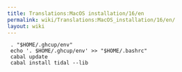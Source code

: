```yaml
---
title: Translations:MacOS installation/16/en
permalink: wiki/Translations:MacOS_installation/16/en/
layout: wiki
---
```


     . "$HOME/.ghcup/env"
     echo '. $HOME/.ghcup/env' >> "$HOME/.bashrc"
     cabal update
     cabal install tidal --lib
